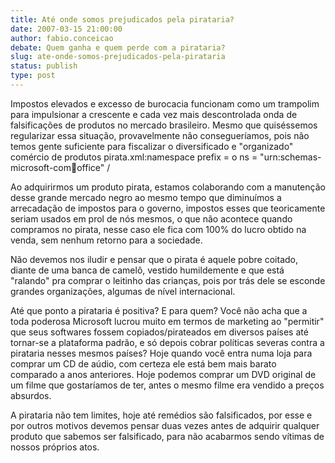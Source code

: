 ```yaml
---
title: Até onde somos prejudicados pela pirataria?
date: 2007-03-15 21:00:00
author: fabio.conceicao
debate: Quem ganha e quem perde com a pirataria?
slug: ate-onde-somos-prejudicados-pela-pirataria
status: publish 
type: post
---
```


Impostos elevados e excesso de burocacia funcionam como um trampolim para impulsionar a crescente e cada vez mais descontrolada onda de falsificações de produtos no mercado brasileiro. Mesmo que quiséssemos regularizar essa situação, provavelmente não consegueríamos, pois não temos gente suficiente para fiscalizar o diversificado e "organizado" comércio de produtos pirata.xml:namespace prefix = o ns = "urn:schemas-microsoft-com:office:office" /


Ao adquirirmos um produto pirata, estamos colaborando com a manutenção desse grande mercado negro ao mesmo tempo que diminuímos a arrecadação de impostos para o governo, impostos esses que teoricamente seriam usados em prol de nós mesmos, o que não acontece quando compramos no pirata, nesse caso ele fica com 100% do lucro obtido na venda, sem nenhum retorno para a sociedade. 


Não devemos nos iludir e pensar que o pirata é aquele pobre coitado, diante de uma banca de camelô, vestido humildemente e que está "ralando" pra comprar o leitinho das crianças, pois por trás dele se esconde grandes organizações, algumas de nível internacional.


Até que ponto a pirataria é positiva? E para quem? Você não acha que a toda poderosa Microsoft lucrou muito em termos de marketing ao "permitir" que seus softwares fossem copiados/pirateados em diversos países até tornar-se a plataforma padrão, e só depois cobrar políticas severas contra a pirataria nesses mesmos países? Hoje quando você entra numa loja para comprar um CD de aúdio, com certeza ele está bem mais barato comparado a anos anteriores. Hoje podemos comprar um DVD original de um filme que gostaríamos de ter, antes o mesmo filme era vendido a preços absurdos. 


A pirataria não tem limites, hoje até remédios são falsificados, por esse e por outros motivos devemos pensar duas vezes antes de adquirir qualquer produto que sabemos ser falsificado, para não acabarmos sendo vítimas de nossos próprios atos.


